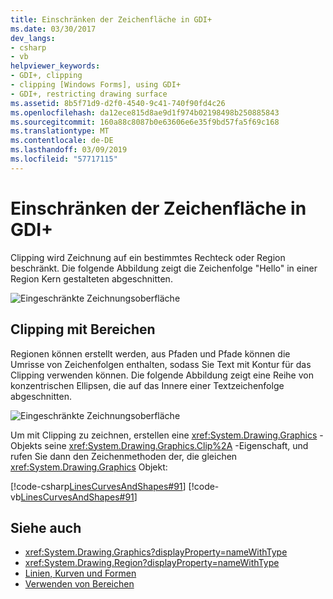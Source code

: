 ```yaml
---
title: Einschränken der Zeichenfläche in GDI+
ms.date: 03/30/2017
dev_langs:
- csharp
- vb
helpviewer_keywords:
- GDI+, clipping
- clipping [Windows Forms], using GDI+
- GDI+, restricting drawing surface
ms.assetid: 8b5f71d9-d2f0-4540-9c41-740f90fd4c26
ms.openlocfilehash: da12ece815d8ae9d1f974b02198498b250885843
ms.sourcegitcommit: 160a88c8087b0e63606e6e35f9bd57fa5f69c168
ms.translationtype: MT
ms.contentlocale: de-DE
ms.lasthandoff: 03/09/2019
ms.locfileid: "57717115"
---
```

# <a name="restricting-the-drawing-surface-in-gdi"></a>Einschränken der Zeichenfläche in GDI+
Clipping wird Zeichnung auf ein bestimmtes Rechteck oder Region beschränkt. Die folgende Abbildung zeigt die Zeichenfolge "Hello" in einer Region Kern gestalteten abgeschnitten.  
  
 ![Eingeschränkte Zeichnungsoberfläche](./media/aboutgdip02-art30.gif "AboutGdip02_Art30")  
  
## <a name="clipping-with-regions"></a>Clipping mit Bereichen  
 Regionen können erstellt werden, aus Pfaden und Pfade können die Umrisse von Zeichenfolgen enthalten, sodass Sie Text mit Kontur für das Clipping verwenden können. Die folgende Abbildung zeigt eine Reihe von konzentrischen Ellipsen, die auf das Innere einer Textzeichenfolge abgeschnitten.  
  
 ![Eingeschränkte Zeichnungsoberfläche](./media/aboutgdip02-art31.gif "AboutGdip02_Art31")  
  
 Um mit Clipping zu zeichnen, erstellen eine <xref:System.Drawing.Graphics> -Objekts seine <xref:System.Drawing.Graphics.Clip%2A> -Eigenschaft, und rufen Sie dann den Zeichenmethoden der, die gleichen <xref:System.Drawing.Graphics> Objekt:  
  
 [!code-csharp[LinesCurvesAndShapes#91](~/samples/snippets/csharp/VS_Snippets_Winforms/LinesCurvesAndShapes/CS/Class1.cs#91)]
 [!code-vb[LinesCurvesAndShapes#91](~/samples/snippets/visualbasic/VS_Snippets_Winforms/LinesCurvesAndShapes/VB/Class1.vb#91)]  
  
## <a name="see-also"></a>Siehe auch
- <xref:System.Drawing.Graphics?displayProperty=nameWithType>
- <xref:System.Drawing.Region?displayProperty=nameWithType>
- [Linien, Kurven und Formen](lines-curves-and-shapes.md)
- [Verwenden von Bereichen](using-regions.md)
